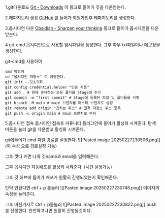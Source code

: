 1.git다운로드
[Git - Downloads](https://git-scm.com/downloads)
이 링크로 들어가 깃을 다운받는다.

2.레파지토리 생성
[GitHub](https://github.com/)
를 들어가 회원가입후 
레파지토리를 생성한다.

3.옵시디언 다운
[Obsidian - Sharpen your thinking](https://obsidian.md/)
링크로 들어가 옵시디언을 다운받는다.

4.git-cmd
옵시디언으로 사용할 임시파일을 생성한다.
그후 아무 txt파일이나 메모장을 생성한다.

git-cmd를 사용하여


```
cmd 명령어
cd "옵시디언 저장소" 로 이동한다.
git init --깃초기화
git config credential.helper "인증 사용"
git add . # 현재 존재하는 모든 폴더를 Stage에 추가
git commit -m "first commit" # Stage에 등록된 파일 및 폴더들을 커밋
git branch -M main # main 브랜치를 마스터 브랜치로 설정
git remote add origin "깃허브 주소" # 원격 저장소 주소 등록
git push -u origin main # main 브랜치로 푸쉬
```

5.옵시디언 접속
옵시디언 접속후
커퓨니티 플러그인에 들어가 활성화 시켜준다. 
탐색 버튼을 눌러 git을 다운받고 활성화 시켜준다.

git에들어가 cmd 파일 경로를 설정한다.
![[Pasted image 20250227230506.png]]
(이 속성 으로 경로설정 가능)

그후 껏다 키면 나의 깃name과 email을 입력해준다.

그후 옵시디언 자동배포를 활성화 시켜준다. 
(시간 설정가능)

그후 깃 허브에 들어가 배포가 원활히 진행되었는지 확인해준다.

만약 안된다면
ctrl + p 를눌러
![[Pasted image 20250227230748.png]]
이미지의 속성을 눌러준다.

그후 마찬가지로 
ctrl + p를눌러
![[Pasted image 20250227230822.png]]
push를 진행한다.
한번하고나면 원활히 진행될것이다.
